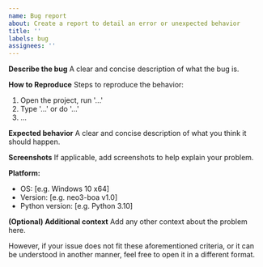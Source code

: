 ```yaml
---
name: Bug report
about: Create a report to detail an error or unexpected behavior
title: ''
labels: bug
assignees: ''
---
```


**Describe the bug**
A clear and concise description of what the bug is.

**How to Reproduce**
Steps to reproduce the behavior:
1. Open the project, run '...'
2. Type '...' or do '...'
3. ...

**Expected behavior**
A clear and concise description of what you think it should happen.

**Screenshots**
If applicable, add screenshots to help explain your problem.

**Platform:**
 - OS: [e.g. Windows 10 x64]
 - Version: [e.g. neo3-boa v1.0]
 - Python version: [e.g. Python 3.10]

**(Optional) Additional context**
Add any other context about the problem here.

However, if your issue does not fit these aforementioned criteria, or it can be understood in another manner, feel free to open it in a different format. 
